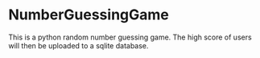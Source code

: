 # NumberGuessingGame
This is a python random number guessing game. The high score of users will then be uploaded to a sqlite database.
